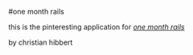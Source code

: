 #one month rails

this is the pinteresting application for 
[*one month rails*](http://onemonthrails.com)

by christian hibbert